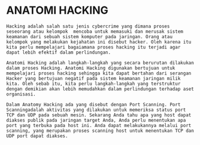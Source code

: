 # ANATOMI HACKING
	Hacking adalah salah satu jenis cybercrime yang dimana proses seseorang atau kelompok  mencoba untuk memasuki dan merusak sistem keamanan dari sebuah sistem komputer pada jaringan. Orang atau kelompok yang melakukan kejahatan ini disebut hacker. Oleh karena itu kita perlu mempelajari bagaiamana proses hacking itu terjadi agar dapat lebih efektif dalam perlindungan.

	Anatomi Hacking adalah langkah-langkah yang secara berurutan dilakukan dalam proses Hacking. Anatomi Hacking digunakan bertujuan untuk mempelajari proses hacking sehingga kita dapat bertahan dari serangan Hacker yang bertujuan negatif pada sistem keamanan jaringan milik kita. Oleh sebab itu, kita perlu langkah-langkah yang terstruktur dengan demikian akan lebih memudahkan dalam perlindungan terhadap aset organisasi.

	Dalam Anatomy Hacking ada yang disebut dengan Port Scanning. Port Scanningadalah aktivitas yang dilakukan untuk memeriksa status port TCP dan UDP pada sebuah mesin. Sekarang Anda tahu apa yang host dapat diakses publik pada jaringan target Anda, Anda perlu menentukan apa port yang terbuka pada host ini. Anda dapat melakukannya melalui port scanning, yang merupakan proses scanning host untuk menentukan TCP dan UDP port dapat diakses.
